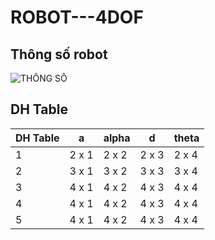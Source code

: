 # ROBOT---4DOF
## Thông số robot
![THÔNG SỐ](https://i.imgur.com/DqL6kt6.png)

## DH Table

| DH Table | a | alpha | d | theta |
|--------------|-------|------|-------| -------|
| 1 | 2 x 1 | 2 x 2 | 2 x 3 | 2 x 4 | 2 x 4 |
|2| 3 x 1 | 3 x 2 | 3 x 3 | 3 x 4 | 3 x 4 |
| 3 | 4 x 1 | 4 x 2 | 4 x 3 | 4 x 4 | 4 x 4 |
| 4 | 4 x 1 | 4 x 2 | 4 x 3 | 4 x 4 | 4 x 4 |
| 5 | 4 x 1 | 4 x 2 | 4 x 3 | 4 x 4 | 4 x 4 |

